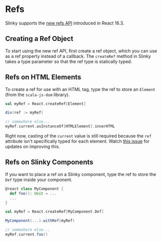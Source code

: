 # Refs
Slinky supports the [new refs API](https://reactjs.org/docs/refs-and-the-dom.html) introduced in React 16.3.

## Creating a Ref Object
To start using the new ref API, first create a ref object, which you can use as a ref property instead of a callback. The `createRef` method in Slinky takes a type parameter so that the ref type is statically typed.

## Refs on HTML Elements
To create a ref for use with an HTML tag, type the ref to store an `Element` (from the `scala-js-dom` library).

```scala
val myRef = React.createRef[Element]

div(ref := myRef)

// somewhere else...
myRef.current.asInstanceOf[HTMLElement].innerHTML
```

Right now, casting of the `current` value is still required because the `ref` attribute isn't specifically typed for each element. Watch [this issue](https://github.com/shadaj/slinky/issues/24) for updates on improving this.

## Refs on Slinky Components
If you want to place a ref on a Slinky component, type the ref to store the `Def` type inside your component.

```scala
@react class MyComponent {
  def foo(): Unit = ...
  ...
}

val myRef = React.createRef[MyComponent.Def]

MyComponent(...).withRef(myRef)

// somewhere else...
myRef.current.foo()
```
